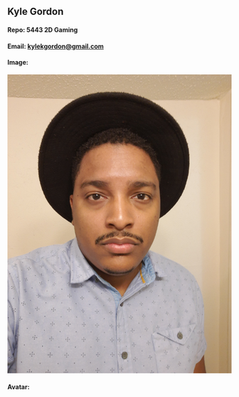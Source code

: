 ## Kyle Gordon
#### Repo: 5443 2D Gaming
#### Email: kylekgordon@gmail.com
#### Image:
![Kyle Gordon](https://github.com/kylekgordon/5443-2D-Gordon/blob/main/Assignments/graphics/IMG_20210404_230821134.jpg)
#### Avatar:
